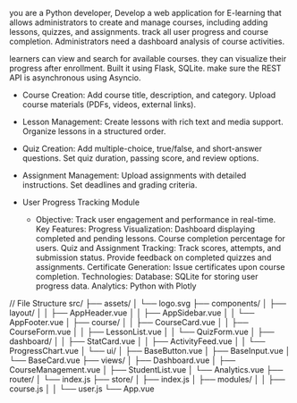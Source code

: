 you are a Python developer, Develop a web application for E-learning that allows administrators to create and manage courses, including adding lessons, quizzes, and assignments. track all user progress and course completion.
Administrators need a dashboard analysis of course activities.

learners can view and search for available courses. they can visualize their progress after enrollment.
Built it using Flask, SQLite. make sure the REST API is asynchronous using Asyncio.

- Course Creation:
    Add course title, description, and category.
    Upload course materials (PDFs, videos, external links).

- Lesson Management:
    Create lessons with rich text and media support.
    Organize lessons in a structured order.

- Quiz Creation:
    Add multiple-choice, true/false, and short-answer questions.
    Set quiz duration, passing score, and review options.

- Assignment Management:
    Upload assignments with detailed instructions.
    Set deadlines and grading criteria.

- User Progress Tracking Module

   - Objective: Track user engagement and performance in real-time.
    Key Features:
        Progress Visualization:
            Dashboard displaying completed and pending lessons.
            Course completion percentage for users.
        Quiz and Assignment Tracking:
            Track scores, attempts, and submission status.
            Provide feedback on completed quizzes and assignments.
        Certificate Generation:
            Issue certificates upon course completion.
    Technologies:
        Database: SQLite for storing user progress data.
        Analytics: Python with Plotly

// File Structure
src/
  ├── assets/
  │   └── logo.svg
  ├── components/
  │   ├── layout/
  │   │   ├── AppHeader.vue
  │   │   ├── AppSidebar.vue
  │   │   └── AppFooter.vue
  │   ├── course/
  │   │   ├── CourseCard.vue
  │   │   ├── CourseForm.vue
  │   │   ├── LessonList.vue
  │   │   └── QuizForm.vue
  │   ├── dashboard/
  │   │   ├── StatCard.vue
  │   │   ├── ActivityFeed.vue
  │   │   └── ProgressChart.vue
  │   └── ui/
  │       ├── BaseButton.vue
  │       ├── BaseInput.vue
  │       └── BaseCard.vue
  ├── views/
  │   ├── Dashboard.vue
  │   ├── CourseManagement.vue
  │   ├── StudentList.vue
  │   └── Analytics.vue
  ├── router/
  │   └── index.js
  ├── store/
  │   ├── index.js
  │   ├── modules/
  │   │   ├── course.js
  │   │   └── user.js
  └── App.vue